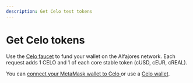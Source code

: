 ```yaml
---
description: Get Celo test tokens
---
```


# Get Celo tokens

Use the [Celo faucet](https://celo.org/developers/faucet) to fund your wallet on the Alfajores network. Each request adds
1 CELO and 1 of each core stable token (cUSD, cEUR, cREAL).

You can [connect your MetaMask wallet to Celo ](https://docs.celo.org/wallet/metamask/use) or use a
[Celo wallet](https://docs.celo.org/wallet).
